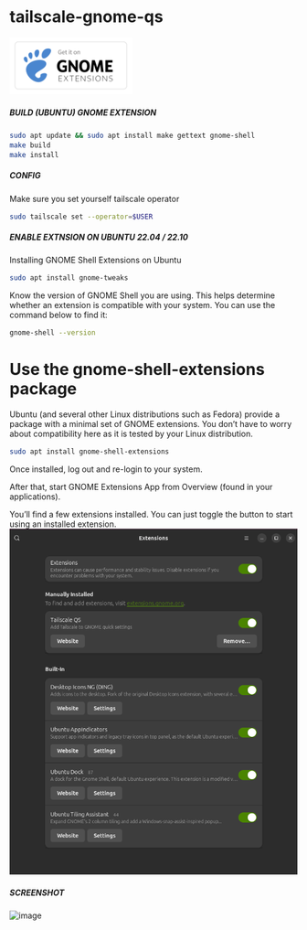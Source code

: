 # tailscale-gnome-qs

[<img alt="" height="100" src="https://raw.githubusercontent.com/andyholmes/gnome-shell-extensions-badge/master/get-it-on-ego.svg?sanitize=true">](https://extensions.gnome.org/extension/6139/tailscale-qs/)

##### BUILD (UBUNTU) GNOME EXTENSION

```bash
sudo apt update && sudo apt install make gettext gnome-shell
make build
make install
```

##### CONFIG
Make sure you set yourself tailscale operator

```bash
sudo tailscale set --operator=$USER
```

##### ENABLE EXTNSION ON UBUNTU 22.04 / 22.10

Installing GNOME Shell Extensions on Ubuntu

```bash
sudo apt install gnome-tweaks
```
Know the version of GNOME Shell you are using. This helps determine whether an extension is compatible with your system. You can use the command below to find it:

```bash
gnome-shell --version
```
# Use the gnome-shell-extensions package
Ubuntu (and several other Linux distributions such as Fedora) provide a package with a minimal set of GNOME extensions. You don’t have to worry about compatibility here as it is tested by your Linux distribution.

```bash
sudo apt install gnome-shell-extensions
```

Once installed, log out and re-login to your system. 

After that, start GNOME Extensions App from Overview (found in your applications).

You’ll find a few extensions installed. You can just toggle the button to start using an installed extension.
![image](https://github.com/bencoster/tailscale-gnome-qs/blob/master/Tailscale%20Extension%20Enable%20Screenshot.png)


##### SCREENSHOT

![image](https://github.com/joaophi/tailscale-gnome-qs/assets/23062105/b4209a00-0cd8-45bd-869a-e2a0a7cfdb81)


